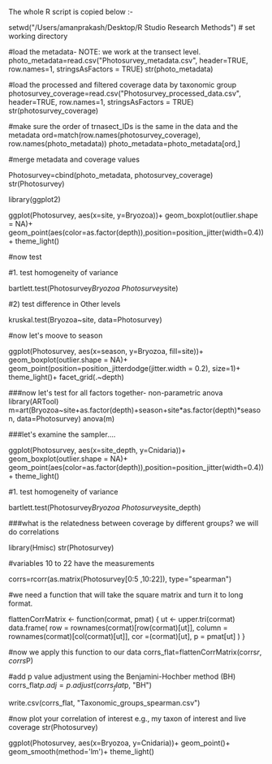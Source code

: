The whole R script is copied below :-

setwd("/Users/amanprakash/Desktop/R Studio Research Methods") # set working directory

#load the metadata- NOTE: we work at the transect level. photo_metadata=read.csv("Photosurvey_metadata.csv", header=TRUE, row.names=1, stringsAsFactors = TRUE) str(photo_metadata)

#load the processed and filtered coverage data by taxonomic group photosurvey_coverage=read.csv("Photosurvey_processed_data.csv", header=TRUE, row.names=1, stringsAsFactors = TRUE) str(photosurvey_coverage)

#make sure the order of trnasect_IDs is the same in the data and the metadata ord=match(row.names(photosurvey_coverage), row.names(photo_metadata)) photo_metadata=photo_metadata[ord,]

#merge metadata and coverage values

Photosurvey=cbind(photo_metadata, photosurvey_coverage) str(Photosurvey)

library(ggplot2)

ggplot(Photosurvey, aes(x=site, y=Bryozoa))+ geom_boxplot(outlier.shape = NA)+ geom_point(aes(color=as.factor(depth)),position=position_jitter(width=0.4))+ theme_light()

#now test

#1. test homogeneity of variance

bartlett.test(Photosurvey$Bryozoa~Photosurvey$site)

#2) test difference in Other levels

kruskal.test(Bryozoa~site, data=Photosurvey)

#now let's moove to season

ggplot(Photosurvey, aes(x=season, y=Bryozoa, fill=site))+ geom_boxplot(outlier.shape = NA)+ geom_point(position=position_jitterdodge(jitter.width = 0.2), size=1)+ theme_light()+ facet_grid(.~depth)

###now let's test for all factors together- non-parametric anova library(ARTool) m=art(Bryozoa~site+as.factor(depth)+season+site*as.factor(depth)*season, data=Photosurvey) anova(m)

###let's examine the sampler....

ggplot(Photosurvey, aes(x=site_depth, y=Cnidaria))+ geom_boxplot(outlier.shape = NA)+ geom_point(aes(color=as.factor(depth)),position=position_jitter(width=0.4))+ theme_light()

#1. test homogeneity of variance

bartlett.test(Photosurvey$Bryozoa~Photosurvey$site_depth)

###what is the relatedness between coverage by different groups? we will do correlations

library(Hmisc) str(Photosurvey)

#variables 10 to 22 have the measurements

corrs=rcorr(as.matrix(Photosurvey[0:5 ,10:22]), type="spearman")

#we need a function that will take the square matrix and turn it to long format.

flattenCorrMatrix <- function(cormat, pmat) { ut <- upper.tri(cormat) data.frame( row = rownames(cormat)[row(cormat)[ut]], column = rownames(cormat)[col(cormat)[ut]], cor =(cormat)[ut], p = pmat[ut] ) }

#now we apply this function to our data corrs_flat=flattenCorrMatrix(corrs$r, corrs$P)

#add p value adjustment using the Benjamini-Hochber method (BH) corrs_flat$p.adj=p.adjust(corrs_flat$p, "BH")

write.csv(corrs_flat, "Taxonomic_groups_spearman.csv")

#now plot your correlation of interest e.g., my taxon of interest and live coverage str(Photosurvey)

ggplot(Photosurvey, aes(x=Bryozoa, y=Cnidaria))+ geom_point()+ geom_smooth(method='lm')+ theme_light()